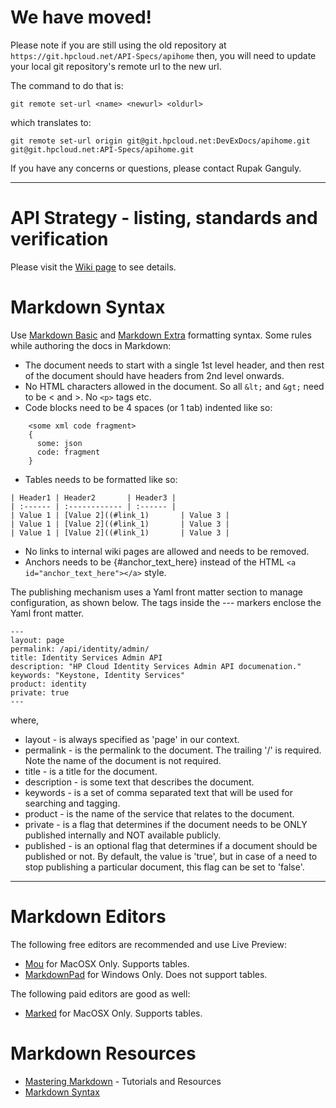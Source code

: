 # We have moved!

Please note if you are still using the old repository at `https://git.hpcloud.net/API-Specs/apihome` then, you will need 
to update your local git repository's remote url to the new url. 

The command to do that is:

`git remote set-url <name> <newurl> <oldurl>`

which translates to:

`git remote set-url origin git@git.hpcloud.net:DevExDocs/apihome.git git@git.hpcloud.net:API-Specs/apihome.git`

If you have any concerns or questions, please contact Rupak Ganguly.

---

# API Strategy - listing, standards and verification

Please visit the [Wiki page](https://wiki.hpcloud.net/display/iaas/API+Strategy+-+Listing%2C+Standards+and+Verification) to see details.

# Markdown Syntax

Use [Markdown Basic](http://daringfireball.net/projects/markdown/syntax) and [Markdown Extra](http://michelf.ca/projects/php-markdown/extra/) formatting syntax.
Some rules while authoring the docs in Markdown:

* The document needs to start with a single 1st level header, and then rest of the document should have headers from 2nd level onwards.
* No HTML characters allowed in the document. So all `&lt;` and `&gt;` need to be < and >. No `<p>` tags etc.
* Code blocks need to be 4 spaces (or 1 tab) indented like so:
```
    <some xml code fragment>
    {
      some: json
      code: fragment
    }
```
* Tables needs to be formatted like so:

```
| Header1 | Header2       | Header3 |
| :------ | :------------ | :------ |
| Value 1 | [Value 2]((#link_1)       | Value 3 |
| Value 1 | [Value 2]((#link_1)       | Value 3 |
| Value 1 | [Value 2]((#link_1)       | Value 3 |
```

* No links to internal wiki pages are allowed and needs to be removed.
* Anchors needs to be {#anchor_text_here} instead of the HTML `<a id="anchor_text_here"></a>` style.

The publishing mechanism uses a Yaml front matter section to manage configuration, as shown below.
The tags inside the --- markers enclose the Yaml front matter.

```
---
layout: page
permalink: /api/identity/admin/
title: Identity Services Admin API
description: "HP Cloud Identity Services Admin API documenation."
keywords: "Keystone, Identity Services"
product: identity
private: true
---
```
where,

* layout - is always specified as 'page' in our context.
* permalink - is the permalink to the document. The trailing '/' is required. Note the name of the document is not required.
* title - is a title for the document.
* description - is some text that describes the document.
* keywords - is a set of comma separated text that will be used for searching and tagging.
* product - is the name of the service that relates to the document.
* private - is a flag that determines if the document needs to be ONLY published internally and NOT available publicly.
* published - is an optional flag that determines if a document should be published or not. By default, the value is 'true', but in case of a need to stop publishing a particular document, this flag can be set to 'false'.

 ---

# Markdown Editors

The following free editors are recommended and use Live Preview:

* [Mou](http://mouapp.com) for MacOSX Only. Supports tables.
* [MarkdownPad](http://markdownpad.com) for Windows Only. Does not support tables.

The following paid editors are good as well:

* [Marked](http://markedapp.com) for MacOSX Only. Supports tables.

# Markdown Resources

* [Mastering Markdown](http://designshack.net/articles/html/mastering-markdown-30-resources-apps-and-tutorials-to-get-you-started/) - Tutorials and Resources
* [Markdown Syntax](http://daringfireball.net/projects/markdown/syntax)

